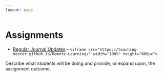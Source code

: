 ```yaml
---
layout: page
---
```


# Assignments

* [Regular Journal Updates](regular-journal-updates.md) - ```<iframe src="https://teaching-master.github.io/Remote-Learning/" width="100%" height="660px">```

Describe what students will be doing and provide, or expand upon, the assignment outcome.

<!-- Pull in repostitory-scope variables from _data/page.yml -->
